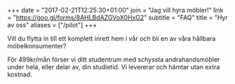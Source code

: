 +++
date = "2017-02-21T12:25:30+01:00"
join = "Jag vill hyra möbler!"
link = "https://goo.gl/forms/8AHLBdAZGVoX0HxG2"
subtitle = "FAQ"
title = "Hyr av oss"
aliases = ["/pilot"]
+++

Vill du flytta in till ett komplett inrett hem i vår och bli en av våra hållbara möbelkonsumenter?

För 499kr/mån förser vi ditt studentrum med schyssta andrahandsmöbler under hela, eller delar av, din studietid. Vi levererar och hämtar utan extra kostnad.
